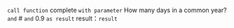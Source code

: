 `call function` complete `with parameter` How many days in a common year? `and` # `and` 0.9 `as result`
result：`result`